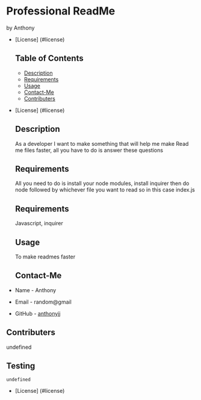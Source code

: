 # Professional ReadMe
  by Anthony
  
* [License] (#license)

  ## Table of Contents
  * [Description](#description)
  * [Requirements](#requirements)
  * [Usage](#Usage)
  * [Contact-Me](#Contact-Me)
  * [Contributers](#contributers)
  
* [License] (#license)

  ## Description
  As a developer I want to make something that will help me make Read me files faster, all you have to do is answer these questions
  ## Requirements
  All you need to do is install your node modules, install inquirer then do node followed by whichever file you want to read so in this case index.js
  ## Requirements
  Javascript, inquirer
  ## Usage
  To make readmes faster
  ## Contact-Me
 * Name - Anthony
 * Email - random@gmail
 * GitHub - [anthonyjj](https://github.com/anthonyjj/)
 ## Contributers
 undefined
 ## Testing
 ```
 undefined
 ```
 
* [License] (#license)

